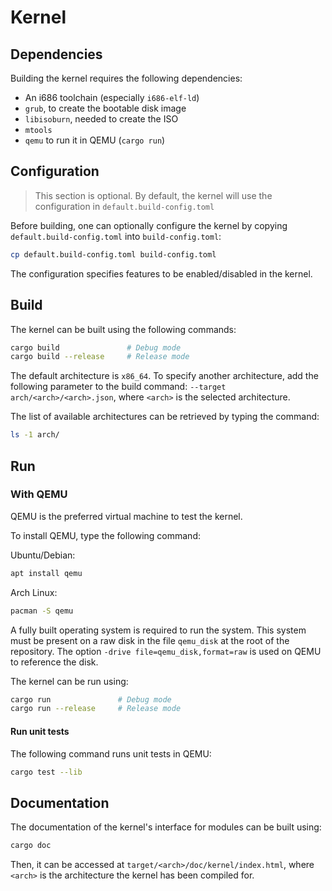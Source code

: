 # Kernel

## Dependencies

Building the kernel requires the following dependencies:

- An i686 toolchain (especially `i686-elf-ld`)
- `grub`, to create the bootable disk image
- `libisoburn`, needed to create the ISO
- `mtools`
- `qemu` to run it in QEMU (`cargo run`)



## Configuration

> This section is optional. By default, the kernel will use the configuration in `default.build-config.toml`

Before building, one can optionally configure the kernel by copying `default.build-config.toml` into `build-config.toml`:

```sh
cp default.build-config.toml build-config.toml
```

The configuration specifies features to be enabled/disabled in the kernel.



## Build

The kernel can be built using the following commands:

```sh
cargo build               # Debug mode
cargo build --release     # Release mode
```

The default architecture is `x86_64`. To specify another architecture, add the following parameter to the build command: `--target arch/<arch>/<arch>.json`, where `<arch>` is the selected architecture.

The list of available architectures can be retrieved by typing the command:

```sh
ls -1 arch/
```



## Run

### With QEMU

QEMU is the preferred virtual machine to test the kernel.

To install QEMU, type the following command:

Ubuntu/Debian:

```sh
apt install qemu
```

Arch Linux:

```sh
pacman -S qemu
```

A fully built operating system is required to run the system. This system must be present on a raw disk in the file `qemu_disk` at the root of the repository. The option `-drive file=qemu_disk,format=raw` is used on QEMU to reference the disk.

The kernel can be run using:

```sh
cargo run               # Debug mode
cargo run --release     # Release mode
```


#### Run unit tests

The following command runs unit tests in QEMU:

```sh
cargo test --lib
```



## Documentation

The documentation of the kernel's interface for modules can be built using:

```sh
cargo doc
```

Then, it can be accessed at `target/<arch>/doc/kernel/index.html`, where `<arch>` is the architecture the kernel has been compiled for.
